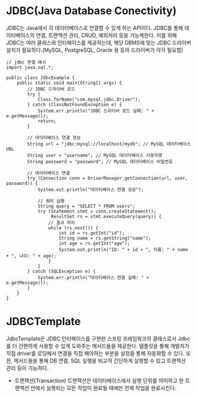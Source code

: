 # JDBC(Java Database Conectivity)

JDBC는 Java에서 각 데이터베이스로 연결할 수 있게 하는 API이다. JDBC를 통해 데이터베이스의 연결, 트랜잭션 관리, CRUD, 예외처리 등을 가능케한다. 이를 위해 JDBC는 여러 클래스와 인터페이스를 제공하는데, 해당 DBMS에 맞는 JDBC 드라이버 설치가 필요하다.(MySQL, PostgreSQL, Oracle 용 등의 드라이버가 각각 필요함)

```
// jdbc 연결 예시
import java.sql.*;

public class JdbcExample {
    public static void main(String[] args) {
        // JDBC 드라이버 로드
        try {
            Class.forName("com.mysql.jdbc.Driver");
        } catch (ClassNotFoundException e) {
            System.err.println("JDBC 드라이버 로드 실패: " + e.getMessage());
            return;
        }

        // 데이터베이스 연결 정보
        String url = "jdbc:mysql://localhost/mydb"; // MySQL 데이터베이스 URL
        String user = "username"; // MySQL 데이터베이스 사용자명
        String password = "password"; // MySQL 데이터베이스 비밀번호

        // 데이터베이스 연결
        try (Connection conn = DriverManager.getConnection(url, user, password)) {
            System.out.println("데이터베이스 연결 성공");

            // 쿼리 실행
            String query = "SELECT * FROM users";
            try (Statement stmt = conn.createStatement();
                 ResultSet rs = stmt.executeQuery(query)) {
                // 결과 처리
                while (rs.next()) {
                    int id = rs.getInt("id");
                    String name = rs.getString("name");
                    int age = rs.getInt("age");
                    System.out.println("ID: " + id + ", 이름: " + name + ", 나이: " + age);
                }
            }
        } catch (SQLException e) {
            System.err.println("데이터베이스 연결 실패: " + e.getMessage());
        }
    }
}

```

# JDBCTemplate

JdbcTemplate은 JDBC 인터페이스를 구현한 스프링 프레임워크의 클래스로서 Jdbc를 더 간편하게 사용할 수 있게 도와주는 메서드들을 제공한다. 템플릿을 통해 개발자가 직접 driver를 로딩해서 연결을 직접 해야하는 부분을 설정을 통해 자동화할 수 있다. 또한, 메서드들을 통해 DB 연결, SQL 실행을 비교적 간단하게 실행할 수 있고 트랜잭션 관리 등이 가능하다.

- 트랜잭션(Transaction)
트랜잭션은 데이터베이스에서 실행 단위를 의미하고 한 트랜잭션 안에서 실행되는 모든 작업이 완료될 때에만 전체 작업을 완료시킨다. 
